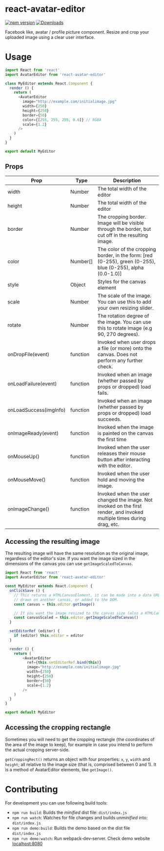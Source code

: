 # react-avatar-editor

<a href="http://badge.fury.io/js/react-avatar-editor"><img alt="npm version" src="https://badge.fury.io/js/react-avatar-editor.svg"></a>
<a href="https://npmjs.org/package/react-avatar-editor"><img alt="Downloads" src="http://img.shields.io/npm/dm/react-avatar-editor.svg"></a>

Facebook like, avatar / profile picture component.
Resize and crop your uploaded image using a clear user interface.

# Usage


```javascript
import React from 'react'
import AvatarEditor from 'react-avatar-editor'

class MyEditor extends React.Component {
  render () {
    return (
      <AvatarEditor
        image="http://example.com/initialimage.jpg"
        width={250}
        height={250}
        border={50}
        color={[255, 255, 255, 0.6]} // RGBA
        scale={1.2}
      />
    )
  }
}

export default MyEditor
```

## Props
| Prop                   | Type     | Description
| ---------------------- | -------- | ---------------
| width                  | Number   | The total width of the editor
| height                 | Number   | The total width of the editor
| border                 | Number   | The cropping border. Image will be visible through the border, but cut off in the resulting image.
| color                  | Number[] | The color of the cropping border, in the form: [red (0-255), green (0-255), blue (0-255), alpha (0.0-1.0)]
| style                  | Object   | Styles for the canvas element
| scale                  | Number   | The scale of the image. You can use this to add your own resizing slider.
| rotate                 | Number   | The rotation degree of the image. You can use this to rotate image (e.g 90, 270 degrees).
| onDropFile(event)      | function | Invoked when user drops a file (or more) onto the canvas. Does not perform any further check.
| onLoadFailure(event)   | function | Invoked when an image (whether passed by props or dropped) load fails.
| onLoadSuccess(imgInfo) | function | Invoked when an image (whether passed by props or dropped) load succeeds.
| onImageReady(event)    | function | Invoked when the image is painted on the canvas the first time
| onMouseUp()            | function | Invoked when the user releases their mouse button after interacting with the editor.
| onMouseMove()          | function | Invoked when the user hold and moving the image.
| onImageChange()        | function | Invoked when the user changed the image. Not invoked on the first render, and invoked multiple times during drag, etc.

## Accessing the resulting image

The resulting image will have the same resolution as the original image, regardless of the editor's size.
If you want the image sized in the dimensions of the canvas you can use `getImageScaledToCanvas`.


```javascript
import React from 'react'
import AvatarEditor from 'react-avatar-editor'

const MyEditor extends React.Component {
  onClickSave () {
    // This returns a HTMLCanvasElement, it can be made into a data URL or a blob,
    // drawn on another canvas, or added to the DOM.
    const canvas = this.editor.getImage()

    // If you want the image resized to the canvas size (also a HTMLCanvasElement)
    const canvasScaled = this.editor.getImageScaledToCanvas()
  }

  setEditorRef (editor) {
    if (editor) this.editor = editor
  }

  render () {
    return (
        <AvatarEditor
          ref={this.setEditorRef.bind(this)}
          image="http://example.com/initialimage.jpg"
          width={250}
          height={250}
          border={50}
          scale={1.2}
        />
    )
  }
}

export default MyEditor
```

## Accessing the cropping rectangle

Sometimes you will need to get the cropping rectangle (the coordinates of the area of the image to keep),
for example in case you intend to perform the actual cropping server-side.

``getCroppingRect()`` returns an object with four properties: ``x``, ``y``, ``width`` and ``height``;
all relative to the image size (that is, comprised between 0 and 1). It is a method of AvatarEditor elements,
like ``getImage()``.


# Contributing

For development you can use following build tools:

* `npm run build`: Builds the *minified* dist file: `dist/index.js`
* `npm run watch`: Watches for file changes and builds *unminified* into: `dist/index.js`
* `npm run demo:build`: Builds the demo based on the dist file `dist/index.js`
* `npm run demo:watch`: Run webpack-dev-server. Check demo website [localhost:8080](http://localhost:8080)
